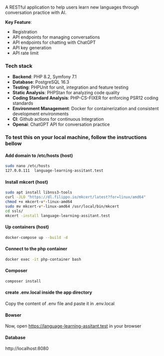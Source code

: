 A RESTful application to help users learn new languages through conversation practice with AI.

**Key Feature**: 
- Registration
- API endpoints for managing conversations
- API endpoints for chatting with ChatGPT
- API key generation
- API rate limit

### Tech stack

- **Backend**: PHP 8.2, Symfony 7.1
- **Database**: PostgreSQL 16.3
- **Testing**: PHPUnit for unit, integration and feature testing
- **Static Analysis**: PHPStan for analyzing code quality
- **Coding Standard Analysis**: PHP-CS-FIXER for enforcing PSR12 coding standards
- **Environment Management**: Docker for containerization and consistent development environments
- **CI**: Github actions for continuous Integration
- **Openai**: ChatGPT API for conversation practice

### To test this on your local machine, follow the instructions bellow

#### Add domain to /etc/hosts (host)

```bash
sudo nano /etc/hosts
127.0.0.111  language-learning-assitant.test
```

#### Install mkcert (host)

```bash
sudo apt install libnss3-tools
curl -JLO "https://dl.filippo.io/mkcert/latest?for=linux/amd64"
chmod +x mkcert-v*-linux-amd64
sudo mv mkcert-v*-linux-amd64 /usr/local/bin/mkcert
cd ssls/
mkcert -install language-learning-assitant.test
```

#### Up containers (host)

```bash
docker-compose up --build -d
```
#### Connect to the php container

```bash
docker exec -it php-container bash
```
#### Composer

```bash
composer install
```
#### create .env.local inside the app directory

Copy the content of .env file and paste it in .env.local

#### Bowser

Now, open https://language-learning-assitant.test in your browser

#### Database

http://localhost:8080

